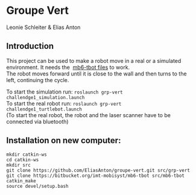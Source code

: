 # Groupe Vert
Leonie Schleiter & Elias Anton

## Introduction
This project can be used to make a robot move in a real or a simulated environment. It needs the  [mb6-tbot files](https://bitbucket.org/imt-mobisyst/mb6-tbot/src/master/) to work.\
The robot moves forward until it is close to the wall and then turns to the left, continuing the cycle.

To start the simulation run: `roslaunch grp-vert challendge1_simulation.launch`\
To start the real robot run: `roslaunch grp-vert challendge1_turtlebot.launch`\
(To start the real robot, the robot and the laser scanner have to be connected via bluetooth)

## Installation on new computer:
```
mkdir catkin-ws
cd catkin-ws
mkdir src
git clone https://github.com/EliasAnton/groupe-vert.git src/grp-vert
git clone https://bitbucket.org/imt-mobisyst/mb6-tbot src/mb6-tbot
catkin_make
source devel/setup.bash
```